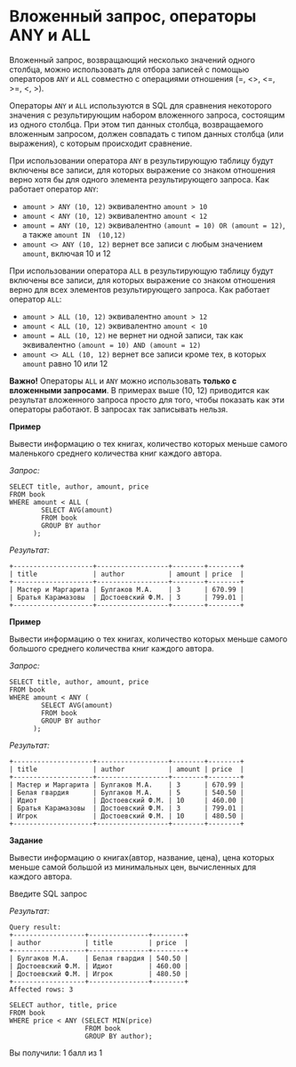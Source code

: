 # Вложенный запрос, операторы ANY и ALL

Вложенный запрос, возвращающий несколько значений одного столбца, можно использовать для отбора записей с помощью операторов `ANY` и `ALL` совместно с операциями отношения (=, <>, <=, >=, <, >).

Операторы `ANY` и `ALL` используются  в SQL для сравнения некоторого значения с результирующим набором вложенного запроса, состоящим из одного столбца. При этом тип данных столбца, возвращаемого вложенным запросом, должен совпадать с типом данных столбца (или выражения), с которым происходит сравнение.

При использовании оператора `ANY` в результирующую таблицу будут включены все записи, для которых  выражение со знаком отношения верно хотя бы для одного элемента результирующего запроса. Как работает оператор `ANY`:
- `amount > ANY (10, 12)` эквивалентно `amount > 10`
- `amount < ANY (10, 12)` эквивалентно `amount < 12`
- `amount = ANY (10, 12)` эквивалентно `(amount = 10) OR (amount = 12)`, а также `amount IN  (10,12)`
- `amount <> ANY (10, 12)` вернет все записи с любым значением `amount`, включая 10 и 12

При использовании оператора `ALL` в результирующую таблицу будут включены все записи, для которых  выражение со знаком отношения верно для всех элементов результирующего запроса. Как работает оператор `ALL`:
- `amount > ALL (10, 12)` эквивалентно `amount > 12`
- `amount < ALL (10, 12)` эквивалентно `amount < 10`
- `amount = ALL (10, 12)` не вернет ни одной записи, так как эквивалентно `(amount = 10) AND (amount = 12)`
- `amount <> ALL (10, 12)` вернет все записи кроме тех,  в которых `amount` равно 10 или 12

**Важно!** Операторы `ALL` и `ANY` можно использовать **только с вложенными запросами**. В примерах выше (10, 12) приводится как результат вложенного запроса просто для того, чтобы показать как эти операторы работают. В запросах так записывать нельзя.

**Пример**

Вывести информацию о тех книгах, количество которых меньше самого маленького среднего количества книг каждого автора.

*Запрос:*

```mysql
SELECT title, author, amount, price
FROM book
WHERE amount < ALL (
        SELECT AVG(amount) 
        FROM book 
        GROUP BY author 
      );
```

*Результат:*

```mysql
+--------------------+------------------+--------+--------+
| title              | author           | amount | price  |
+--------------------+------------------+--------+--------+
| Мастер и Маргарита | Булгаков М.А.    | 3      | 670.99 |
| Братья Карамазовы  | Достоевский Ф.М. | 3      | 799.01 |
+--------------------+------------------+--------+--------+
```

**Пример**

Вывести информацию о тех книгах, количество которых меньше самого большого среднего количества книг каждого автора.

*Запрос:*

```mysql
SELECT title, author, amount, price
FROM book
WHERE amount < ANY (
        SELECT AVG(amount) 
        FROM book 
        GROUP BY author 
      );
```

*Результат:*

```mysql
+--------------------+------------------+--------+--------+
| title              | author           | amount | price  |
+--------------------+------------------+--------+--------+
| Мастер и Маргарита | Булгаков М.А.    | 3      | 670.99 |
| Белая гвардия      | Булгаков М.А.    | 5      | 540.50 |
| Идиот              | Достоевский Ф.М. | 10     | 460.00 |
| Братья Карамазовы  | Достоевский Ф.М. | 3      | 799.01 |
| Игрок              | Достоевский Ф.М. | 10     | 480.50 |
+--------------------+------------------+--------+--------+
```

**Задание**

Вывести информацию о книгах(автор, название, цена), цена которых меньше самой большой из минимальных цен, вычисленных для каждого автора.

Введите SQL запрос

*Результат:*

```mysql
Query result:
+------------------+---------------+--------+
| author           | title         | price  |
+------------------+---------------+--------+
| Булгаков М.А.    | Белая гвардия | 540.50 |
| Достоевский Ф.М. | Идиот         | 460.00 |
| Достоевский Ф.М. | Игрок         | 480.50 |
+------------------+---------------+--------+
Affected rows: 3
```

```mysql
SELECT author, title, price
FROM book
WHERE price < ANY (SELECT MIN(price)
                   FROM book
                   GROUP BY author);
```

Вы получили: 1 балл из 1
